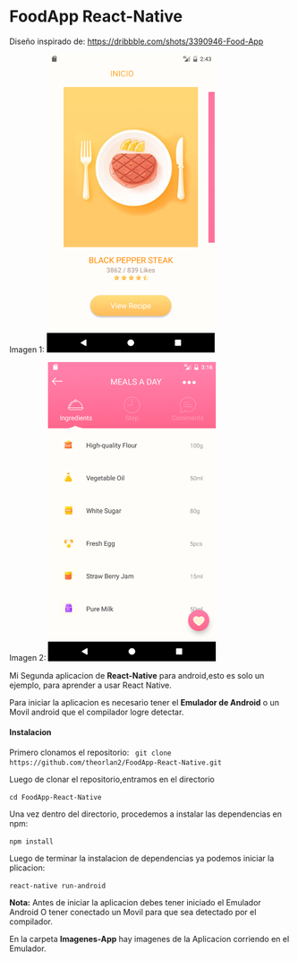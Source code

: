 # FoodApp React-Native
Diseño inspirado de: https://dribbble.com/shots/3390946-Food-App


Imagen 1:
<img src="/Imagenes-App/imagen-home.png" width="300" />

Imagen 2:
<img src="/Imagenes-App/imagen-ingredientes2.png" width="300" />

Mi Segunda aplicacion de **React-Native** para android,esto es solo un ejemplo, para aprender a usar React Native.

  Para iniciar la aplicacion es necesario tener el **Emulador de Android** o un Movil android que el compilador logre detectar.

#### Instalacion
 Primero clonamos el repositorio:
``` git clone https://github.com/theorlan2/FoodApp-React-Native.git```

Luego de clonar el repositorio,entramos en el directorio     

``` cd FoodApp-React-Native ```

Una vez dentro del directorio, procedemos a instalar las dependencias en npm:

``` npm install ```

Luego de terminar la instalacion de dependencias ya podemos iniciar la plicacion:

``` react-native run-android ```

**Nota:** Antes de iniciar la aplicacion debes tener iniciado el Emulador Android O tener conectado un Movil para que sea detectado por el compilador.

En la carpeta **Imagenes-App** hay imagenes de la Aplicacion corriendo en el Emulador.
